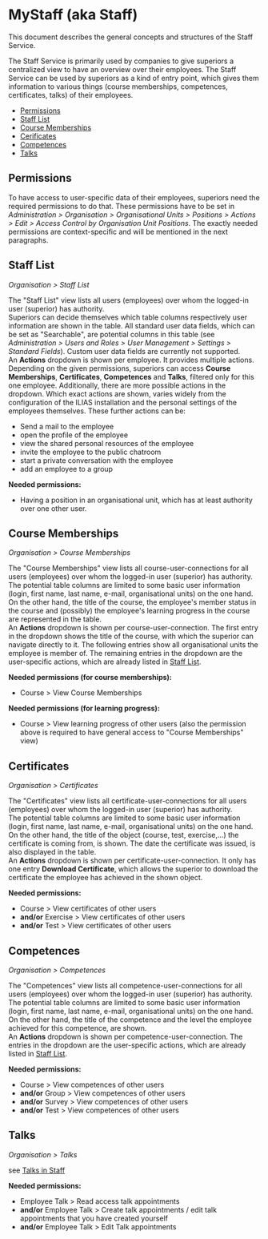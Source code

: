 # MyStaff (aka Staff)

This document describes the general concepts and structures of the Staff Service. 

The Staff Service is primarily used by companies to give superiors a centralized view to have an overview over their employees.
The Staff Service can be used by superiors as a kind of entry point, which gives them information to various things (course memberships, competences, certificates, talks) of their employees.


* [Permissions](#permissions)
* [Staff List](#staff-list)
* [Course Memberships](#course-memberships)
* [Cerificates](#certificates)
* [Competences](#competences)
* [Talks](#talks)


## Permissions

To have access to user-specific data of their employees, superiors need the required permissions to do that.
These permissions have to be set in *Administration > Organisation > Organisational Units > Positions > Actions > Edit > Access Control by Organisation Unit Positions*.
The exactly needed permissions are context-specific and will be mentioned in the next paragraphs.


## Staff List

*Organisation > Staff List*

The "Staff List" view lists all users (employees) over whom the logged-in user (superior) has authority.<br>
Superiors can decide themselves which table columns respectively user information are shown in the table. All standard user data fields, which can be set as "Searchable", are potential columns in this table (see *Administration > Users and Roles > User Management > Settings > Standard Fields*). Custom user data fields are currently not supported.<br>
An **Actions** dropdown is shown per employee. It provides multiple actions.
Depending on the given permissions, superiors can access **Course Memberships**, **Certificates**, **Competences** and **Talks**, filtered only for this one employee.
Additionally, there are more possible actions in the dropdown. Which exact actions are shown, varies widely from the configuration of the ILIAS installation and the personal settings of the employees themselves.
These further actions can be: 
- Send a mail to the employee
- open the profile of the employee
- view the shared personal resources of the employee
- invite the employee to the public chatroom
- start a private conversation with the employee
- add an employee to a group

**Needed permissions:**
- Having a position in an organisational unit, which has at least authority over one other user.


## Course Memberships

*Organisation > Course Memberships*

The "Course Memberships" view lists all course-user-connections for all users (employees) over whom the logged-in user (superior) has authority.<br>
The potential table columns are limited to some basic user information (login, first name, last name, e-mail, organisational units) on the one hand. 
On the other hand, the title of the course, the employee's member status in the course and (possibly) the employee's learning progress in the course are represented in the table.<br>
An **Actions** dropdown is shown per course-user-connection. The first entry in the dropdown shows the title of the course, with which the superior can navigate directly to it. The following entries show all organisational units the employee is member of.
The remaining entries in the dropdown are the user-specific actions, which are already listed in [Staff List](#staff-list).

**Needed permissions (for course memberships):** 
- Course > View Course Memberships

**Needed permissions (for learning progress):** 
- Course > View learning progress of other users (also the permission above is required to have general access to "Course Memberships" view)


## Certificates

*Organisation > Certificates*

The "Certificates" view lists all certificate-user-connections for all users (employees) over whom the logged-in user (superior) has authority.<br>
The potential table columns are limited to some basic user information (login, first name, last name, e-mail, organisational units) on the one hand.
On the other hand, the title of the object (course, test, exercise,...) the certificate is coming from, is shown. The date the certificate was issued, is also displayed in the table.<br>
An **Actions** dropdown is shown per certificate-user-connection. It only has one entry **Download Certificate**, which allows the superior to download the certificate the employee has achieved in the shown object.

**Needed permissions:**
- Course > View certificates of other users
- **and/or** Exercise > View certificates of other users
- **and/or** Test > View certificates of other users


## Competences

*Organisation > Competences*

The "Competences" view lists all competence-user-connections for all users (employees) over whom the logged-in user (superior) has authority.
The potential table columns are limited to some basic user information (login, first name, last name, e-mail, organisational units) on the one hand.
On the other hand, the title of the competence and the level the employee achieved for this competence, are shown.<br>
An **Actions** dropdown is shown per competence-user-connection. The entries in the dropdown are the user-specific actions, which are already listed in [Staff List](#staff-list).

**Needed permissions:**
- Course > View competences of other users
- **and/or** Group > View competences of other users
- **and/or** Survey > View competences of other users
- **and/or** Test > View competences of other users


## Talks

*Organisation > Talks*

see [Talks in Staff](../../Modules/EmployeeTalk/README.md#talks-in-staff)

**Needed permissions:**
- Employee Talk > Read access talk appointments
- **and/or** Employee Talk > Create talk appointments / edit talk appointments that you have created yourself
- **and/or** Employee Talk > Edit Talk appointments